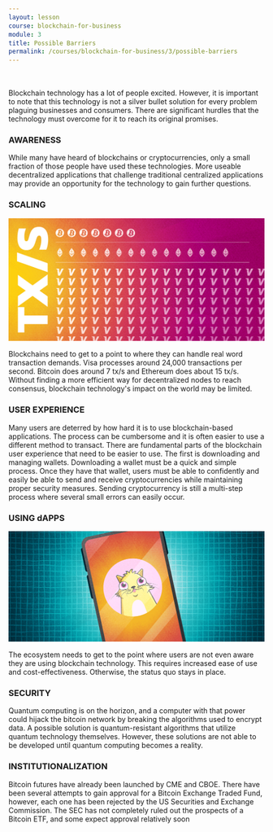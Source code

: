 ```yaml
---
layout: lesson
course: blockchain-for-business
module: 3
title: Possible Barriers
permalink: /courses/blockchain-for-business/3/possible-barriers
---
```



<br>
<br>
<span class="openingParagraph">
Blockchain technology has a lot of people excited. However, it is important to note that this technology is not a silver bullet solution for every problem plaguing businesses and consumers. There are significant hurdles that the technology must overcome for it to reach its original promises.</span>
<h3>AWARENESS</h3>

<span style="font-weight: 400;">While many have heard of blockchains or cryptocurrencies, only a small fraction of those people have used these technologies. More useable decentralized applications that challenge traditional centralized applications may provide an opportunity for the technology to gain further questions. </span>
<h3>SCALING</h3>

<img src="/assets/img/courses/blockchain-for-business/ScalingProblem-01.png" />

<span style="font-weight: 400;">Blockchains need to get to a point to where they can handle real word transaction demands. Visa processes around 24,000 transactions per second. Bitcoin does around 7 tx/s and Ethereum does about 15 tx/s. Without finding a more efficient way for decentralized nodes to reach consensus, blockchain technology's impact on the world may be limited.</span>
<h3>USER EXPERIENCE</h3>

<span style="font-weight: 400;">Many users are deterred by how hard it is to use blockchain-based applications. The process can be cumbersome and it is often easier to use a different method to transact. There are fundamental parts of the blockchain user experience that need to be easier to use. The first is downloading and managing wallets. Downloading a wallet must be a quick and simple process. Once they have that wallet, users must be able to confidently and easily be able to send and receive cryptocurrencies while maintaining proper security measures. Sending cryptocurrency is still a multi-step process where several small errors can easily occur.</span>
<h3>USING dAPPS</h3>

<img src="/assets/img/courses/blockchain-for-business/dApps-01.png" />

<span style="font-weight: 400;">The ecosystem needs to get to the point where users are not even aware they are using blockchain technology. This requires increased ease of use and cost-effectiveness. Otherwise, the status quo stays in place.</span>
<h3>SECURITY</h3>

<span style="font-weight: 400;">Quantum computing is on the horizon, and a computer with that power could hijack the bitcoin network by breaking the algorithms used to encrypt data. </span><span style="font-weight: 400;">A possible solution is quantum-resistant algorithms that utilize quantum technology themselves. </span><span style="font-weight: 400;">However, these solutions are not able to be developed until quantum computing becomes a reality.</span>
<h3>INSTITUTIONALIZATION</h3>

<span style="font-weight: 400;">Bitcoin futures have already been launched by CME and CBOE. </span><span style="font-weight: 400;">There have been several attempts to gain approval for a Bitcoin Exchange Traded Fund, however, each one has been rejected by the US Securities and Exchange Commission. </span><span style="font-weight: 400;">The SEC has not completely ruled out the prospects of a Bitcoin ETF, and some expect approval relatively soon</span>
